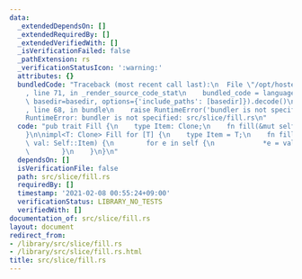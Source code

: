 ```yaml
---
data:
  _extendedDependsOn: []
  _extendedRequiredBy: []
  _extendedVerifiedWith: []
  _isVerificationFailed: false
  _pathExtension: rs
  _verificationStatusIcon: ':warning:'
  attributes: {}
  bundledCode: "Traceback (most recent call last):\n  File \"/opt/hostedtoolcache/Python/3.9.2/x64/lib/python3.9/site-packages/onlinejudge_verify/documentation/build.py\"\
    , line 71, in _render_source_code_stat\n    bundled_code = language.bundle(stat.path,\
    \ basedir=basedir, options={'include_paths': [basedir]}).decode()\n  File \"/opt/hostedtoolcache/Python/3.9.2/x64/lib/python3.9/site-packages/onlinejudge_verify/languages/user_defined.py\"\
    , line 68, in bundle\n    raise RuntimeError('bundler is not specified: {}'.format(path.as_posix()))\n\
    RuntimeError: bundler is not specified: src/slice/fill.rs\n"
  code: "pub trait Fill {\n    type Item: Clone;\n    fn fill(&mut self, val: Self::Item);\n\
    }\n\nimpl<T: Clone> Fill for [T] {\n    type Item = T;\n    fn fill(&mut self,\
    \ val: Self::Item) {\n        for e in self {\n            *e = val.clone();\n\
    \        }\n    }\n}\n"
  dependsOn: []
  isVerificationFile: false
  path: src/slice/fill.rs
  requiredBy: []
  timestamp: '2021-02-08 00:55:24+09:00'
  verificationStatus: LIBRARY_NO_TESTS
  verifiedWith: []
documentation_of: src/slice/fill.rs
layout: document
redirect_from:
- /library/src/slice/fill.rs
- /library/src/slice/fill.rs.html
title: src/slice/fill.rs
---
```

